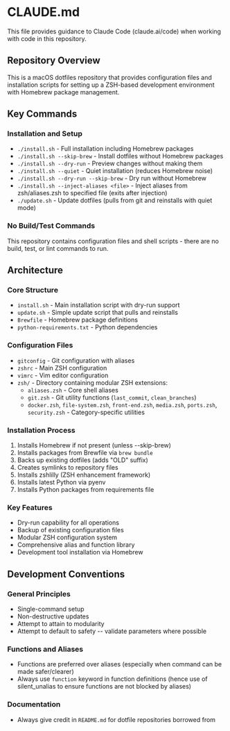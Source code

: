 # CLAUDE.md

This file provides guidance to Claude Code (claude.ai/code) when working with code in this repository.

## Repository Overview

This is a macOS dotfiles repository that provides configuration files and installation scripts for setting up a ZSH-based development environment with Homebrew package management.

## Key Commands

### Installation and Setup

- `./install.sh` - Full installation including Homebrew packages
- `./install.sh --skip-brew` - Install dotfiles without Homebrew packages
- `./install.sh --dry-run` - Preview changes without making them
- `./install.sh --quiet` - Quiet installation (reduces Homebrew noise)
- `./install.sh --dry-run --skip-brew` - Dry run without Homebrew
- `./install.sh --inject-aliases <file>` - Inject aliases from zsh/aliases.zsh to specified file (exits after injection)
- `./update.sh` - Update dotfiles (pulls from git and reinstalls with quiet mode)

### No Build/Test Commands

This repository contains configuration files and shell scripts - there are no build, test, or lint commands to run.

## Architecture

### Core Structure

- `install.sh` - Main installation script with dry-run support
- `update.sh` - Simple update script that pulls and reinstalls
- `Brewfile` - Homebrew package definitions
- `python-requirements.txt` - Python dependencies

### Configuration Files

- `gitconfig` - Git configuration with aliases
- `zshrc` - Main ZSH configuration
- `vimrc` - Vim editor configuration
- `zsh/` - Directory containing modular ZSH extensions:
  - `aliases.zsh` - Core shell aliases
  - `git.zsh` - Git utility functions (`last_commit`, `clean_branches`)
  - `docker.zsh`, `file-system.zsh`, `front-end.zsh`, `media.zsh`, `ports.zsh`, `security.zsh` - Category-specific utilities

### Installation Process

1. Installs Homebrew if not present (unless --skip-brew)
2. Installs packages from Brewfile via `brew bundle`
3. Backs up existing dotfiles (adds "OLD" suffix)
4. Creates symlinks to repository files
5. Installs zshlilly (ZSH enhancement framework)
6. Installs latest Python via pyenv
7. Installs Python packages from requirements file

### Key Features

- Dry-run capability for all operations
- Backup of existing configuration files
- Modular ZSH configuration system
- Comprehensive alias and function library
- Development tool installation via Homebrew

## Development Conventions

### General Principles

- Single-command setup
- Non-destructive updates
- Attempt to attain to modularity
- Attempt to default to safety -- validate parameters where possible

### Functions and Aliases

- Functions are preferred over aliases (especially when command can be made safer/clearer)
- Always use `function` keyword in function definitions (hence use of silent_unalias to ensure functions are not blocked by aliases)

### Documentation

- Always give credit in `README.md` for dotfile repositories borrowed from